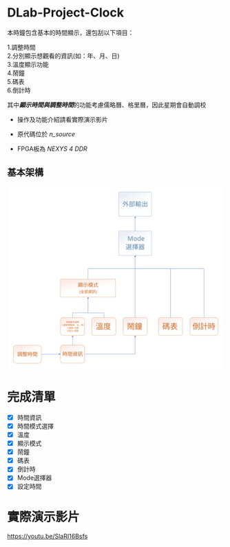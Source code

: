 # DLab-Project-Clock
本時鐘包含基本的時間顯示，還包刮以下項目：

1.調整時間  
2.分別顯示想觀看的資訊(如：年、月、日)  
3.溫度顯示功能  
4.鬧鐘  
5.碼表  
6.倒計時

其中***顯示時間與調整時間***的功能考慮儒略曆、格里曆，因此星期會自動調校

- 操作及功能介紹請看實際演示影片 
- 原代碼位於 *n_source*

- FPGA板為 *NEXYS 4 DDR*  



## 基本架構

![clk](picture/clk_update1.svg)

# 完成清單
- [x] 時間資訊
- [x] 時間模式選擇
- [x] 溫度
- [x] 顯示模式
- [x] 鬧鐘
- [x] 碼表
- [x] 倒計時
- [x] Mode選擇器  
- [x] 設定時間    

# 實際演示影片
https://youtu.be/SlaRI16Bsfs


  
